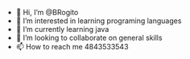 - 👋 Hi, I’m @BRogito
- 👀 I’m interested in learning programing languages
- 🌱 I’m currently learning java
- 💞️ I’m looking to collaborate on general skills
- 📫 How to reach me 4843533543

<!---
BRogito/BRogito is a ✨ special ✨ repository because its `README.md` (this file) appears on your GitHub profile.
You can click the Preview link to take a look at your changes.
--->
